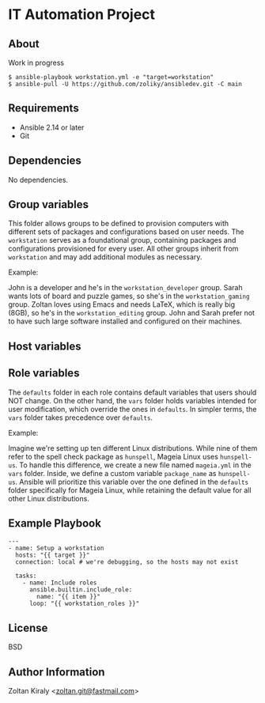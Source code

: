 IT Automation Project
=====================

About
-----

Work in progress

```
$ ansible-playbook workstation.yml -e "target=workstation"
$ ansible-pull -U https://github.com/zoliky/ansibledev.git -C main
```

Requirements
------------

- Ansible 2.14 or later
- Git

Dependencies
------------

No dependencies.

Group variables
---------------

This folder allows groups to be defined to provision computers with different sets of packages and configurations based on user needs. The `workstation` serves as a foundational group, containing packages and configurations provisioned for every user. All other groups inherit from `workstation` and may add additional modules as necessary.

Example:

John is a developer and he's in the `workstation_developer` group. Sarah wants lots of board and puzzle games, so she's in the `workstation_gaming` group. Zoltan loves using Emacs and needs LaTeX, which is really big (8GB), so he's in the `workstation_editing` group. John and Sarah prefer not to have such large software installed and configured on their machines.


Host variables
--------------

Role variables
--------------

The `defaults` folder in each role contains default variables that users should NOT change. On the other hand, the `vars` folder holds variables intended for user modification, which override the ones in `defaults`. In simpler terms, the `vars` folder takes precedence over `defaults`.

Example:

Imagine we're setting up ten different Linux distributions. While nine of them refer to the spell check package as `hunspell`, Mageia Linux uses `hunspell-us`. To handle this difference, we create a new file named `mageia.yml` in the `vars` folder. Inside, we define a custom variable `package_name` as `hunspell-us`. Ansible will prioritize this variable over the one defined in the `defaults` folder specifically for Mageia Linux, while retaining the default value for all other Linux distributions.

Example Playbook
----------------

```
---
- name: Setup a workstation
  hosts: "{{ target }}"
  connection: local # we're debugging, so the hosts may not exist

  tasks:
    - name: Include roles
      ansible.builtin.include_role:
        name: "{{ item }}"
      loop: "{{ workstation_roles }}"
```

License
-------

BSD

Author Information
------------------

Zoltan Kiraly &lt;zoltan.git@fastmail.com&gt;
